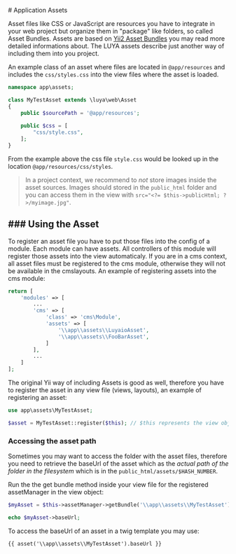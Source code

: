 # Application Assets

Asset files like CSS or JavaScript are resources you have to integrate in your web project but organize them in "package" like folders, so called Asset Bundles. Assets are based on [Yii2 Asset Bundles](http://www.yiiframework.com/doc-2.0/guide-structure-assets.html) you may read more detailed informations about. The LUYA assets describe just another way of including them into you project.

An example class of an asset where files are located in `@app/resources` and includes the `css/styles.css` into the view files where the asset is loaded.

```php
namespace app\assets;

class MyTestAsset extends \luya\web\Asset
{
    public $sourcePath = '@app/resources';
    
    public $css = [
        "css/style.css",
    ];
}
```

From the example above the css file `style.css` would be looked up in the location `@app/resources/css/styles`.

> In a project context, we recommend to *not* store images inside the asset sources. Images should stored in the `public_html` folder and you can access them in the view with `src="<?= $this->publicHtml; ?>/myimage.jpg"`.

### Using the Asset
---------------

To register an asset file you have to put those files into the config of a module. Each module can have assets. All controllers of this module will register those assets into the view automaticaly. If you are in a cms context, all asset files must be registered to the cms module, otherwise they will not be available in the cmslayouts. An example of registering assets into the cms module:

```php
return [
	'modules' => [
		...
        'cms' => [
            'class' => 'cms\Module',
            'assets' => [
                '\\app\\assets\\LuyaioAsset',
                '\\app\\assets\\FooBarAsset',
            ]
        ],
		...
	]
];
```

The original Yii way of including Assets is good as well, therefore you have to register the asset in any view file (views, layouts), an example of registering an asset:

```php
use app\assets\MyTestAsset;

$asset = MyTestAsset::register($this); // $this represents the view object
```

### Accessing the asset path

Sometimes you may want to access the folder with the asset files, therefore you need to retrieve the baseUrl of the asset which as the *actual path of the folder in the filesystem* which is in the `public_html/assets/$HASH_NUMBER`.

Run the the get bundle method inside your view file for the registered assetManager in the view object:

```php
$myAsset = $this->assetManager->getBundle('\\app\\assets\\MyTestAsset');

echo $myAsset->baseUrl; 
```

To access the baseUrl of an asset in a twig template you may use:

```
{{ asset('\\app\\assets\\MyTestAsset').baseUrl }}
```